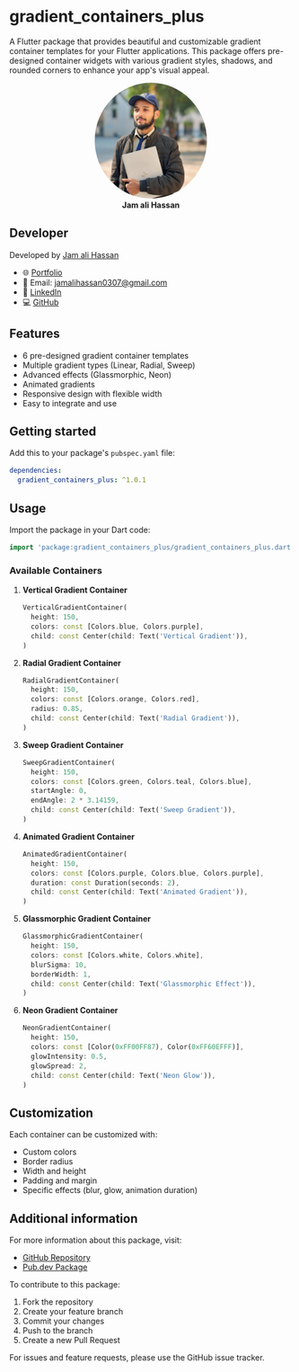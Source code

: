 <!--
This README describes the package. If you publish this package to pub.dev,
this README's contents appear on the landing page for your package.

For information about how to write a good package README, see the guide for
[writing package pages](https://dart.dev/tools/pub/writing-package-pages).

For general information about developing packages, see the Dart guide for
[creating packages](https://dart.dev/guides/libraries/create-packages)
and the Flutter guide for
[developing packages and plugins](https://flutter.dev/to/develop-packages).
-->

# gradient_containers_plus

A Flutter package that provides beautiful and customizable gradient container templates for your Flutter applications. This package offers pre-designed container widgets with various gradient styles, shadows, and rounded corners to enhance your app's visual appeal.

<p align="center">
  <img src="image/image.jpg" width="200" style="border-radius: 50%"/>
  <br/>
  <b>Jam ali Hassan</b>
</p>

## Developer

Developed by [Jam ali Hassan](https://github.com/jamalihassan0307)

- 🌐 [Portfolio](https://jamalihassan0307.github.io/portfolio.github.io)
- 📧 Email: jamalihassan0307@gmail.com
- 🔗 [LinkedIn](https://www.linkedin.com/in/jamalihassan0307)
- 💻 [GitHub](https://github.com/jamalihassan0307)

## Features

* 6 pre-designed gradient container templates
* Multiple gradient types (Linear, Radial, Sweep)
* Advanced effects (Glassmorphic, Neon)
* Animated gradients
* Responsive design with flexible width
* Easy to integrate and use

## Getting started

Add this to your package's `pubspec.yaml` file:

```yaml
dependencies:
  gradient_containers_plus: ^1.0.1
```

## Usage

Import the package in your Dart code:

```dart
import 'package:gradient_containers_plus/gradient_containers_plus.dart';
```

### Available Containers

1. **Vertical Gradient Container**
   ```dart
   VerticalGradientContainer(
     height: 150,
     colors: const [Colors.blue, Colors.purple],
     child: const Center(child: Text('Vertical Gradient')),
   )
   ```

2. **Radial Gradient Container**
   ```dart
   RadialGradientContainer(
     height: 150,
     colors: const [Colors.orange, Colors.red],
     radius: 0.85,
     child: const Center(child: Text('Radial Gradient')),
   )
   ```

3. **Sweep Gradient Container**
   ```dart
   SweepGradientContainer(
     height: 150,
     colors: const [Colors.green, Colors.teal, Colors.blue],
     startAngle: 0,
     endAngle: 2 * 3.14159,
     child: const Center(child: Text('Sweep Gradient')),
   )
   ```

4. **Animated Gradient Container**
   ```dart
   AnimatedGradientContainer(
     height: 150,
     colors: const [Colors.purple, Colors.blue, Colors.purple],
     duration: const Duration(seconds: 2),
     child: const Center(child: Text('Animated Gradient')),
   )
   ```

5. **Glassmorphic Gradient Container**
   ```dart
   GlassmorphicGradientContainer(
     height: 150,
     colors: const [Colors.white, Colors.white],
     blurSigma: 10,
     borderWidth: 1,
     child: const Center(child: Text('Glassmorphic Effect')),
   )
   ```

6. **Neon Gradient Container**
   ```dart
   NeonGradientContainer(
     height: 150,
     colors: const [Color(0xFF00FF87), Color(0xFF60EFFF)],
     glowIntensity: 0.5,
     glowSpread: 2,
     child: const Center(child: Text('Neon Glow')),
   )
   ```

## Customization

Each container can be customized with:
- Custom colors
- Border radius
- Width and height
- Padding and margin
- Specific effects (blur, glow, animation duration)

## Additional information

For more information about this package, visit:
* [GitHub Repository](https://github.com/jamalihassan0307/gradient_containers_plus)
* [Pub.dev Package](https://pub.dev/packages/gradient_containers_plus)

To contribute to this package:
1. Fork the repository
2. Create your feature branch
3. Commit your changes
4. Push to the branch
5. Create a new Pull Request

For issues and feature requests, please use the GitHub issue tracker.
